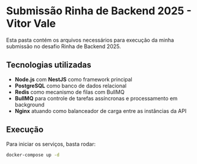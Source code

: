 # Submissão Rinha de Backend 2025 - Vitor Vale

Esta pasta contém os arquivos necessários para execução da minha submissão no desafio Rinha de Backend 2025.

## Tecnologias utilizadas

- **Node.js** com **NestJS** como framework principal
- **PostgreSQL** como banco de dados relacional
- **Redis** como mecanismo de filas com BullMQ
- **BullMQ** para controle de tarefas assíncronas e processamento em background
- **Nginx** atuando como balanceador de carga entre as instâncias da API

## Execução

Para iniciar os serviços, basta rodar:

```bash
docker-compose up -d